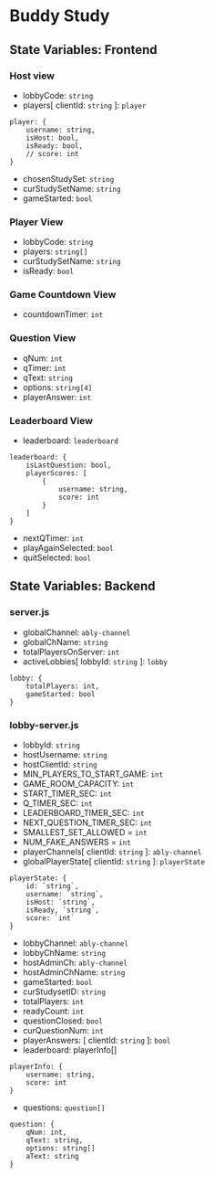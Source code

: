 # Buddy Study
## State Variables: Frontend 
### Host view 
* lobbyCode: `string`
* players[ clientId: `string` ]: `player`
```
player: {
    username: string,
    isHost: bool,
    isReady: bool,
    // score: int
}
```
* chosenStudySet: `string`
* curStudySetName: `string`
* gameStarted: `bool`

### Player View
* lobbyCode: `string`
* players: `string[]` 
* curStudySetName: `string`
* isReady: `bool`

### Game Countdown View
* countdownTimer: `int`

### Question View
* qNum: `int`
* qTimer: `int`
* qText: `string`
* options: `string[4]`
* playerAnswer: `int`

### Leaderboard View
* leaderboard: `leaderboard`
```
leaderboard: {
    isLastQuestion: bool, 
    playerScores: [
        {
            username: string,
            score: int
        }
    ]
}
```
* nextQTimer: `int`
* playAgainSelected: `bool`
* quitSelected: `bool`

## State Variables: Backend
### server.js
* globalChannel: `ably-channel`
* globalChName: `string`
* totalPlayersOnServer: `int` 
* activeLobbies[ lobbyId: `string` ]: `lobby`
```
lobby: {
    totalPlayers: int, 
    gameStarted: bool
}
```
### lobby-server.js
* lobbyId: `string`
* hostUsername: `string`
* hostClientId: `string`
* MIN_PLAYERS_TO_START_GAME: `int`
* GAME_ROOM_CAPACITY: `int`
* START_TIMER_SEC: `int`
* Q_TIMER_SEC: `int`
* LEADERBOARD_TIMER_SEC: `int`
* NEXT_QUESTION_TIMER_SEC: `int`
* SMALLEST_SET_ALLOWED = `int`
* NUM_FAKE_ANSWERS = `int`
* playerChannels[ clientId: `string` ]: `ably-channel`
* globalPlayerState[ clientId: `string` ]: `playerState`
```
playerState: {
    id: `string`, 
    username: `string`, 
    isHost: `string`, 
    isReady, `string`, 
    score: `int`
}
```
* lobbyChannel: `ably-channel`
* lobbyChName: `string`
* hostAdminCh: `ably-channel`
* hostAdminChName: `string`
* gameStarted: `bool`
* curStudysetID: `string`
* totalPlayers: `int`
* readyCount: `int`
* questionClosed: `bool`
* curQuestionNum: `int`
* playerAnswers: [ clientId: `string` ]: `bool`
* leaderboard: playerInfo[]
```
playerInfo: {
    username: string, 
    score: int
}
```
* questions: `question[]`
```
question: {
    qNum: int, 
    qText: string, 
    options: string[]
    aText: string 
}
```